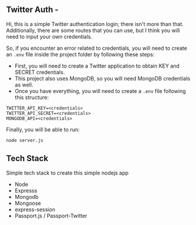 ## Twitter Auth -

Hi, this is a simple Twitter authentication login; there isn't more than that. Additionally, there are some routes that you can use, but I think you will need to input your own credentials.

So, if you encounter an error related to credentials, you will need to create an `.env` file inside the project folder by following these steps:

- First, you will need to create a Twitter application to obtain KEY and SECRET credentials.
- This project also uses MongoDB, so you will need MongoDB credentials as well.
- Once you have everything, you will need to create a `.env` file following this structure:

```
TWITTER_API_KEY=<credentials>
TWITTER_API_SECRET=<credentials>
MONGODB_API=<credentials>
```

Finally, you will be able to run:

```
node server.js
```

## Tech Stack

Simple tech stack to create this simple nodejs app

- Node
- Expresss
- Mongodb
- Mongoose
- express-session
- Passport.js / Passport-Twitter
